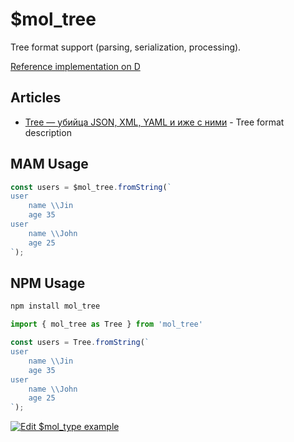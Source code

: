 # $mol_tree

Tree format support (parsing, serialization, processing).

[Reference implementation on D](https://github.com/nin-jin/tree.d)

## Articles

* [Tree — убийца JSON, XML, YAML и иже с ними](https://github.com/nin-jin/slides/tree/master/tree) - Tree format description

## MAM Usage

```typescript
const users = $mol_tree.fromString(`
user
	name \\Jin
	age 35
user
	name \\John
	age 25
`);
```

## NPM Usage

```sh
npm install mol_tree
```

```typescript
import { mol_tree as Tree } from 'mol_tree'

const users = Tree.fromString(`
user
	name \\Jin
	age 35
user
	name \\John
	age 25
`);
```

[![Edit $mol_type example](https://codesandbox.io/static/img/play-codesandbox.svg)](https://codesandbox.io/s/moltree-example-58uzh)
